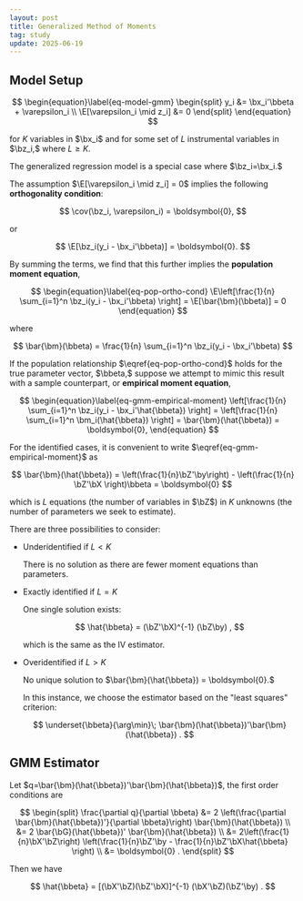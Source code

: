 ```yaml
---
layout: post
title: Generalized Method of Moments
tag: study
update: 2025-06-19
---
```



## Model Setup

$$
\begin{equation}\label{eq-model-gmm}
\begin{split}
y_i &= \bx_i'\bbeta + \varepsilon_i \\
\E[\varepsilon_i \mid z_i] &= 0
\end{split}
\end{equation}
$$

for $K$ variables in $\bx_i$ and for some set of $L$ instrumental variables in $\bz_i,$ where $L\ge K.$


The generalized regression model is a special case where $\bz_i=\bx_i.$

The assumption $\E[\varepsilon_i \mid z_i] = 0$ implies the following **orthogonality condition**:

$$
\cov(\bz_i, \varepsilon_i) = \boldsymbol{0},
$$

or

$$
\E[\bz_i(y_i - \bx_i'\bbeta)] = \boldsymbol{0}.
$$

By summing the terms, we find that this further implies the **population moment equation**,

$$
\begin{equation}\label{eq-pop-ortho-cond}
\E\left[\frac{1}{n} \sum_{i=1}^n \bz_i(y_i - \bx_i'\bbeta) \right] = \E[\bar{\bm}(\bbeta)] = 0
\end{equation}
$$

where 

$$
\bar{\bm}(\bbeta) = \frac{1}{n} \sum_{i=1}^n \bz_i(y_i - \bx_i'\bbeta)
$$

If the population relationship $\eqref{eq-pop-ortho-cond}$ holds for the true parameter vector, $\bbeta,$ suppose we attempt to mimic this result with a sample counterpart, or **empirical moment equation**,

$$
\begin{equation}\label{eq-gmm-empirical-moment}
\left[\frac{1}{n} \sum_{i=1}^n \bz_i(y_i - \bx_i'\hat{\bbeta}) \right] = \left[\frac{1}{n} \sum_{i=1}^n \bm_i(\hat{\bbeta}) \right] = \bar{\bm}(\hat{\bbeta}) = \boldsymbol{0},
\end{equation}
$$

For the identified cases, it is convenient to write $\eqref{eq-gmm-empirical-moment}$ as

$$
\bar{\bm}(\hat{\bbeta}) = \left(\frac{1}{n}\bZ'\by\right) - \left(\frac{1}{n} \bZ'\bX \right)\bbeta = \boldsymbol{0}
$$

which is $L$ equations (the number of variables in $\bZ$) in $K$ unknowns (the number of parameters we seek to estimate).

There are three possibilities to consider:

- Underidentified if $L<K$

    There is no solution as there are fewer moment equations than parameters.

- Exactly identified if $L=K$

    One single solution exists:

    $$
    \hat{\bbeta} = (\bZ'\bX)^{-1} (\bZ\by) ,
    $$

    which is the same as the IV estimator.

- Overidentified if $L>K$

    No unique solution to $\bar{\bm}(\hat{\bbeta}) = \boldsymbol{0}.$ 

    In this instance, we choose the estimator based on the "least squares" criterion:

    $$
    \underset{\bbeta}{\arg\min}\; \bar{\bm}(\hat{\bbeta})'\bar{\bm}(\hat{\bbeta}) .
    $$


## GMM Estimator

Let $q=\bar{\bm}(\hat{\bbeta})'\bar{\bm}(\hat{\bbeta})$, the first order conditions are

$$
\begin{split}
\frac{\partial q}{\partial \bbeta} 
&= 2 \left(\frac{\partial \bar{\bm}(\hat{\bbeta})'}{\partial \bbeta}\right) \bar{\bm}(\hat{\bbeta}) \\
&= 2 \bar{\bG}(\hat{\bbeta})' \bar{\bm}(\hat{\bbeta}) \\
&= 2\left(\frac{1}{n}\bX'\bZ\right) \left(\frac{1}{n}\bZ'\by - \frac{1}{n}\bZ'\bX\hat{\bbeta} \right) \\
&= \boldsymbol{0} .
\end{split}
$$

Then we have

$$
\hat{\bbeta} = [(\bX'\bZ)(\bZ'\bX)]^{-1} (\bX'\bZ)(\bZ'\by) .
$$